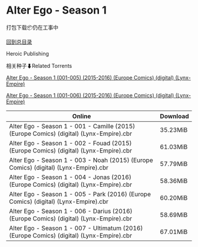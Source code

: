 # Alter Ego - Season 1

打包下载📦仍在工事中

[回到总目录](/Catalogs.md)

Heroic Publishing





相关种子⬇Related Torrents

[Alter Ego - Season 1 (001-005) (2015-2016) (Europe Comics) (digital) (Lynx-Empire)](https://github.com/alicewish/markdown/blob/master/torrent/Alter-Ego---Season-1--001-005---2015-2016---Europe-Comics---digital---Lynx-Empire.md)

[Alter Ego - Season 1 (001-006) (2015-2016) (Europe Comics) (digital) (Lynx-Empire)](https://github.com/alicewish/markdown/blob/master/torrent/Alter-Ego---Season-1--001-006---2015-2016---Europe-Comics---digital---Lynx-Empire.md)

Online | Download
--- | ---
Alter Ego - Season 1 - 001 - Camille (2015) (Europe Comics) (digital) (Lynx-Empire).cbr | 35.23MiB
Alter Ego - Season 1 - 002 - Fouad (2015) (Europe Comics) (digital) (Lynx-Empire).cbr | 61.03MiB
Alter Ego - Season 1 - 003 - Noah (2015) (Europe Comics) (digital) (Lynx-Empire).cbr | 57.79MiB
Alter Ego - Season 1 - 004 - Jonas (2016) (Europe Comics) (digital) (Lynx-Empire).cbr | 58.36MiB
Alter Ego - Season 1 - 005 - Park (2016) (Europe Comics) (digital) (Lynx-Empire).cbr | 60.20MiB
Alter Ego - Season 1 - 006 - Darius (2016) (Europe Comics) (digital) (Lynx-Empire).cbr | 58.69MiB
Alter Ego - Season 1 - 007 - Ultimatum (2016) (Europe Comics) (digital) (Lynx-Empire).cbr | 67.01MiB